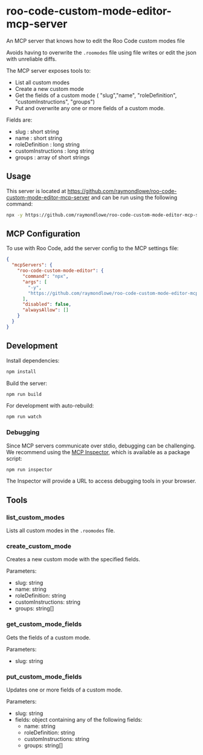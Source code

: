 # roo-code-custom-mode-editor-mcp-server

An MCP server that knows how to edit the Roo Code custom modes file

Avoids having to overwrite the `.roomodes` file using file writes or edit the json with unreliable diffs.

The MCP server exposes tools to:

* List all custom modes
* Create a new custom mode
* Get the fields of a custom mode ( "slug","name",  "roleDefinition", "customInstructions", "groups")
* Put and overwrite any one or more fields of a custom mode.

Fields are:

- slug : short string
- name : short string
- roleDefinition : long string
- customInstructions : long string
- groups : array of short strings

## Usage

This server is located at https://github.com/raymondlowe/roo-code-custom-mode-editor-mcp-server and can be run using the following command:

```bash
npx -y https://github.com/raymondlowe/roo-code-custom-mode-editor-mcp-server
```

## MCP Configuration

To use with Roo Code, add the server config to the MCP settings file:

```json
{
  "mcpServers": {
    "roo-code-custom-mode-editor": {
      "command": "npx",
      "args": [
        "-y",
        "https://github.com/raymondlowe/roo-code-custom-mode-editor-mcp-server"
      ],
      "disabled": false,
      "alwaysAllow": []
    }
  }
}
```

## Development

Install dependencies:
```bash
npm install
```

Build the server:
```bash
npm run build
```

For development with auto-rebuild:
```bash
npm run watch
```

### Debugging

Since MCP servers communicate over stdio, debugging can be challenging. We recommend using the [MCP Inspector](https://github.com/modelcontextprotocol/inspector), which is available as a package script:

```bash
npm run inspector
```

The Inspector will provide a URL to access debugging tools in your browser.

## Tools

### list_custom_modes
Lists all custom modes in the `.roomodes` file.

### create_custom_mode
Creates a new custom mode with the specified fields.

Parameters:
- slug: string
- name: string
- roleDefinition: string
- customInstructions: string
- groups: string[]

### get_custom_mode_fields
Gets the fields of a custom mode.

Parameters:
- slug: string

### put_custom_mode_fields
Updates one or more fields of a custom mode.

Parameters:
- slug: string
- fields: object containing any of the following fields:
  - name: string
  - roleDefinition: string
  - customInstructions: string
  - groups: string[]

